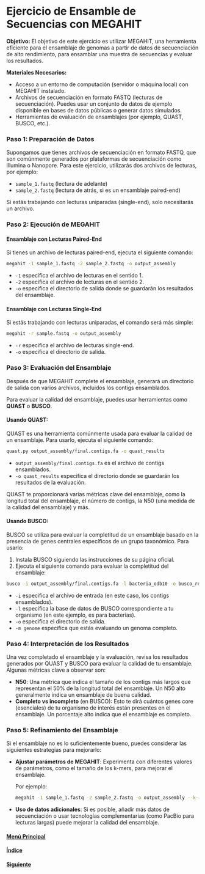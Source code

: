 # Ejercicio de Ensamble de Secuencias con MEGAHIT

**Objetivo:** El objetivo de este ejercicio es utilizar MEGAHIT, una herramienta eficiente para el ensamblaje de genomas a partir de datos de secuenciación de alto rendimiento, para ensamblar una muestra de secuencias y evaluar los resultados.

**Materiales Necesarios:**
- Acceso a un entorno de computación (servidor o máquina local) con MEGAHIT instalado.
- Archivos de secuenciación en formato FASTQ (lecturas de secuenciación). Puedes usar un conjunto de datos de ejemplo disponible en bases de datos públicas o generar datos simulados.
- Herramientas de evaluación de ensamblajes (por ejemplo, QUAST, BUSCO, etc.).

### **Paso 1: Preparación de Datos**
Supongamos que tienes archivos de secuenciación en formato FASTQ, que son comúnmente generados por plataformas de secuenciación como Illumina o Nanopore. Para este ejercicio, utilizarás dos archivos de lecturas, por ejemplo:

- `sample_1.fastq` (lectura de adelante)
- `sample_2.fastq` (lectura de atrás, si es un ensamblaje paired-end)

Si estás trabajando con lecturas uniparadas (single-end), solo necesitarás un archivo.

### **Paso 2: Ejecución de MEGAHIT**

#### **Ensamblaje con Lecturas Paired-End**
Si tienes un archivo de lecturas paired-end, ejecuta el siguiente comando:

```bash
megahit -1 sample_1.fastq -2 sample_2.fastq -o output_assembly
```

- `-1` especifica el archivo de lecturas en el sentido 1.
- `-2` especifica el archivo de lecturas en el sentido 2.
- `-o` especifica el directorio de salida donde se guardarán los resultados del ensamblaje.

#### **Ensamblaje con Lecturas Single-End**
Si estás trabajando con lecturas uniparadas, el comando será más simple:

```bash
megahit -r sample.fastq -o output_assembly
```

- `-r` especifica el archivo de lecturas single-end.
- `-o` especifica el directorio de salida.

### **Paso 3: Evaluación del Ensamblaje**

Después de que MEGAHIT complete el ensamblaje, generará un directorio de salida con varios archivos, incluidos los contigs ensamblados.

Para evaluar la calidad del ensamblaje, puedes usar herramientas como **QUAST** o **BUSCO**.

#### **Usando QUAST:**

QUAST es una herramienta comúnmente usada para evaluar la calidad de un ensamblaje. Para usarlo, ejecuta el siguiente comando:

```bash
quast.py output_assembly/final.contigs.fa -o quast_results
```

- `output_assembly/final.contigs.fa` es el archivo de contigs ensamblados.
- `-o quast_results` especifica el directorio donde se guardarán los resultados de la evaluación.

QUAST te proporcionará varias métricas clave del ensamblaje, como la longitud total del ensamblaje, el número de contigs, la N50 (una medida de la calidad del ensamblaje) y más.

#### **Usando BUSCO:**

BUSCO se utiliza para evaluar la completitud de un ensamblaje basado en la presencia de genes centrales específicos de un grupo taxonómico. Para usarlo:

1. Instala BUSCO siguiendo las instrucciones de su página oficial.
2. Ejecuta el siguiente comando para evaluar la completitud del ensamblaje:

```bash
busco -i output_assembly/final.contigs.fa -l bacteria_odb10 -o busco_results -m genome
```

- `-i` especifica el archivo de entrada (en este caso, los contigs ensamblados).
- `-l` especifica la base de datos de BUSCO correspondiente a tu organismo (en este ejemplo, es para bacterias).
- `-o` especifica el directorio de salida.
- `-m genome` especifica que estás evaluando un genoma completo.

### **Paso 4: Interpretación de los Resultados**

Una vez completado el ensamblaje y la evaluación, revisa los resultados generados por QUAST y BUSCO para evaluar la calidad de tu ensamblaje. Algunas métricas clave a observar son:

- **N50**: Una métrica que indica el tamaño de los contigs más largos que representan el 50% de la longitud total del ensamblaje. Un N50 alto generalmente indica un ensamblaje de buena calidad.
- **Completo vs incompleto** (en BUSCO): Esto te dirá cuántos genes core (esenciales) de tu organismo de interés están presentes en el ensamblaje. Un porcentaje alto indica que el ensamblaje es completo.

### **Paso 5: Refinamiento del Ensamblaje**

Si el ensamblaje no es lo suficientemente bueno, puedes considerar las siguientes estrategias para mejorarlo:

- **Ajustar parámetros de MEGAHIT**: Experimenta con diferentes valores de parámetros, como el tamaño de los k-mers, para mejorar el ensamblaje.
  
  Por ejemplo:
  
  ```bash
  megahit -1 sample_1.fastq -2 sample_2.fastq -o output_assembly --k-min 21 --k-max 99
  ```

- **Uso de datos adicionales**: Si es posible, añadir más datos de secuenciación o usar tecnologías complementarias (como PacBio para lecturas largas) puede mejorar la calidad del ensamblaje.

#### [Menú Principal](../../index.md)
#### [Índice](./index.md)
#### [Siguiente](./10_ejerciciosoapdenovo.md)